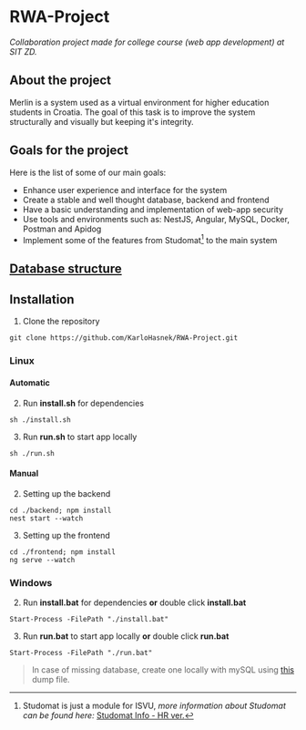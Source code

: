 # RWA-Project
*Collaboration project made for college course (web app development) at SIT ZD.*

## About the project
Merlin is a system used as a virtual environment for higher education students in Croatia.
The goal of this task is to improve the system structurally and visually but keeping it's integrity.

## Goals for the project
Here is the list of some of our main goals:
- Enhance user experience and interface for the system
- Create a stable and well thought database, backend and frontend
- Have a basic understanding and implementation of web-app security
- Use tools and environments such as: NestJS, Angular, MySQL, Docker, Postman and Apidog
- Implement some of the features from Studomat[^1] to the main system



[^1]: Studomat is just a module for ISVU, *more information about Studomat can be found here:* [Studomat Info - HR ver.](https://isvu.ffzg.unizg.hr/sto-je-studomat/)

## [Database structure](database.md)

## Installation
1. Clone the repository
```
git clone https://github.com/KarloHasnek/RWA-Project.git
```
### Linux
#### Automatic
2. Run **install.sh** for dependencies
```
sh ./install.sh
```
3. Run **run.sh** to start app locally
```
sh ./run.sh
```
#### Manual
2. Setting up the backend
```
cd ./backend; npm install
nest start --watch
```
3. Setting up the frontend
```
cd ./frontend; npm install
ng serve --watch
```
### Windows
2. Run **install.bat** for dependencies **or** double click **install.bat**
```
Start-Process -FilePath "./install.bat"
```

3. Run **run.bat** to start app locally **or** double click **run.bat**
```
Start-Process -FilePath "./run.bat"
```


>In case of missing database, create one locally with mySQL using [this](dump-mock.sql) dump file.
